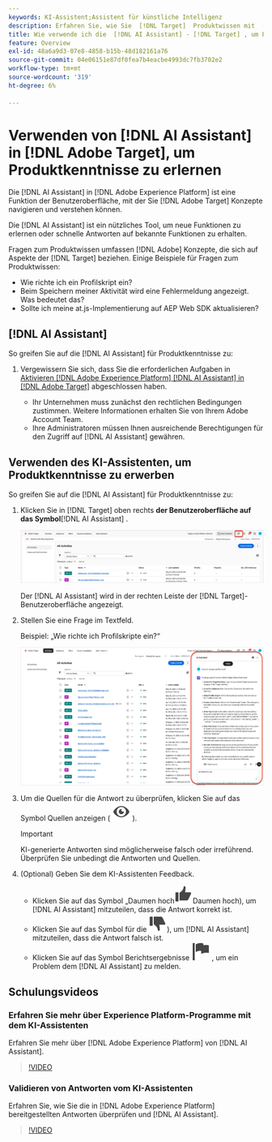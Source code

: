 ```yaml
---
keywords: KI-Assistent;Assistent für künstliche Intelligenz
description: Erfahren Sie, wie Sie  [!DNL Target]  Produktwissen mit  [!DNL AI Assistant].
title: Wie verwende ich die  [!DNL AI Assistant] - [!DNL Target] , um Produktkenntnisse zu erwerben?
feature: Overview
exl-id: 48a6a9d3-07e8-4858-b15b-48d182161a76
source-git-commit: 04e06151e87df0fea7b4eacbe4993dc7fb3702e2
workflow-type: tm+mt
source-wordcount: '319'
ht-degree: 6%

---
```


# Verwenden von [!DNL AI Assistant] in [!DNL Adobe Target], um Produktkenntnisse zu erlernen

Die [!DNL AI Assistant] in [!DNL Adobe Experience Platform] ist eine Funktion der Benutzeroberfläche, mit der Sie [!DNL Adobe Target] Konzepte navigieren und verstehen können.

Die [!DNL AI Assistant] ist ein nützliches Tool, um neue Funktionen zu erlernen oder schnelle Antworten auf bekannte Funktionen zu erhalten.

Fragen zum Produktwissen umfassen [!DNL Adobe] Konzepte, die sich auf Aspekte der [!DNL Target] beziehen. Einige Beispiele für Fragen zum Produktwissen:

* Wie richte ich ein Profilskript ein?
* Beim Speichern meiner Aktivität wird eine Fehlermeldung angezeigt. Was bedeutet das?
* Sollte ich meine at.js-Implementierung auf AEP Web SDK aktualisieren?

## [!DNL AI Assistant]

So greifen Sie auf die [!DNL AI Assistant] für Produktkenntnisse zu:

1. Vergewissern Sie sich, dass Sie die erforderlichen Aufgaben in [Aktivieren [!DNL Adobe Experience Platform] [!DNL AI Assistant] in  [!DNL Adobe Target]](/help/main/c-intro/enabling-ai-assistant.md) abgeschlossen haben.

   * Ihr Unternehmen muss zunächst den rechtlichen Bedingungen zustimmen. Weitere Informationen erhalten Sie von Ihrem Adobe Account Team.
   * Ihre Administratoren müssen Ihnen ausreichende Berechtigungen für den Zugriff auf [!DNL AI Assistant] gewähren.

## Verwenden des KI-Assistenten, um Produktkenntnisse zu erwerben

So greifen Sie auf die [!DNL AI Assistant] für Produktkenntnisse zu:

1. Klicken Sie in [!DNL Target] oben rechts **der Benutzeroberfläche auf das Symbol**[!DNL AI Assistant] .

   ![KI-Assistenten-Symbol](/help/main/c-intro/assets/ai-assistant-icon.png)

   Der [!DNL AI Assistant] wird in der rechten Leiste der [!DNL Target]-Benutzeroberfläche angezeigt.

1. Stellen Sie eine Frage im Textfeld.

   Beispiel: „Wie richte ich Profilskripte ein?“

   ![KI-Assistent mit Antwort](/help/main/c-intro/assets/ai-assistant-answer.png)

1. Um die Quellen für die Antwort zu überprüfen, klicken Sie auf das Symbol Quellen anzeigen ( ![Symbol Quellen anzeigen](/help/main/assets/icons/Visibility.svg) ).

   >[!IMPORTANT]
   >
   >KI-generierte Antworten sind möglicherweise falsch oder irreführend. Überprüfen Sie unbedingt die Antworten und Quellen.

1. (Optional) Geben Sie dem KI-Assistenten Feedback.

   * Klicken Sie auf das Symbol „Daumen hoch![ ( ](/help/main/assets/icons/ThumbUp.svg)Daumen hoch), um [!DNL AI Assistant] mitzuteilen, dass die Antwort korrekt ist.
   * Klicken Sie auf das Symbol für die ![ ( ](/help/main/assets/icons/ThumbDown.svg)), um [!DNL AI Assistant] mitzuteilen, dass die Antwort falsch ist.
   * Klicken Sie auf das Symbol Berichtsergebnisse ![Berichtsergebnissymbol](/help/main/assets/icons/Flag.svg) , um ein Problem dem [!DNL AI Assistant] zu melden.

## Schulungsvideos

### Erfahren Sie mehr über Experience Platform-Programme mit dem KI-Assistenten

Erfahren Sie mehr über [!DNL Adobe Experience Platform] von [!DNL AI Assistant].

>[!VIDEO](https://video.tv.adobe.com/v/3441024/?learn=on&#x26;enablevpops)

### Validieren von Antworten vom KI-Assistenten

Erfahren Sie, wie Sie die in [!DNL Adobe Experience Platform] bereitgestellten Antworten überprüfen und [!DNL AI Assistant].

>[!VIDEO](https://video.tv.adobe.com/v/3441738/?learn=on&#x26;enablevpops)
